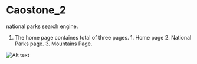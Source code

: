 # Caostone_2
 national parks search engine.


 1. The home page containes total of three pages. 1. Home page 2. National Parks page. 3. Mountains Page. 

 
![Alt text](../../Screenshot%202022-12-09%20at%209.29.13%20AM.png)


